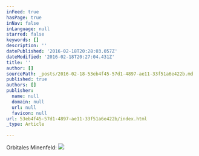 ```yaml
---
inFeed: true
hasPage: true
inNav: false
inLanguage: null
starred: false
keywords: []
description: ''
datePublished: '2016-02-18T20:28:03.057Z'
dateModified: '2016-02-18T20:27:04.431Z'
title: ''
author: []
sourcePath: _posts/2016-02-18-53eb4f45-57d1-4897-ae11-33f51a6e422b.md
published: true
authors: []
publisher:
  name: null
  domain: null
  url: null
  favicon: null
url: 53eb4f45-57d1-4897-ae11-33f51a6e422b/index.html
_type: Article

---
```

Orbitales Minenfeld: ![](https://the-grid-user-content.s3-us-west-2.amazonaws.com/9e196bb9-d3e2-4c54-a6e7-8b327ae27b66.jpg)